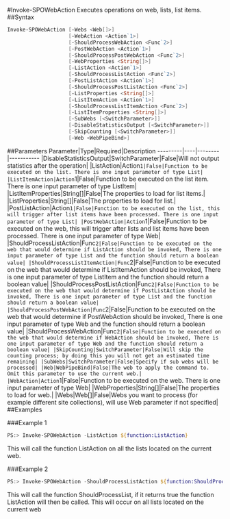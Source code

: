 #Invoke-SPOWebAction
Executes operations on web, lists, list items.
##Syntax
```powershell
Invoke-SPOWebAction [-Webs <Web[]>]
                    [-WebAction <Action`1>]
                    [-ShouldProcessWebAction <Func`2>]
                    [-PostWebAction <Action`1>]
                    [-ShouldProcessPostWebAction <Func`2>]
                    [-WebProperties <String[]>]
                    [-ListAction <Action`1>]
                    [-ShouldProcessListAction <Func`2>]
                    [-PostListAction <Action`1>]
                    [-ShouldProcessPostListAction <Func`2>]
                    [-ListProperties <String[]>]
                    [-ListItemAction <Action`1>]
                    [-ShouldProcessListItemAction <Func`2>]
                    [-ListItemProperties <String[]>]
                    [-SubWebs [<SwitchParameter>]]
                    [-DisableStatisticsOutput [<SwitchParameter>]]
                    [-SkipCounting [<SwitchParameter>]]
                    [-Web <WebPipeBind>]
```


##Parameters
Parameter|Type|Required|Description
---------|----|--------|-----------
|DisableStatisticsOutput|SwitchParameter|False|Will not output statistics after the operation|
|ListAction|Action`1|False|Function to be executed on the list. There is one input parameter of type List|
|ListItemAction|Action`1|False|Function to be executed on the list item. There is one input parameter of type ListItem|
|ListItemProperties|String[]|False|The properties to load for list items.|
|ListProperties|String[]|False|The properties to load for list.|
|PostListAction|Action`1|False|Function to be executed on the list, this will trigger after list items have been processed. There is one input parameter of type List|
|PostWebAction|Action`1|False|Function to be executed on the web, this will trigger after lists and list items have been processed. There is one input parameter of type Web|
|ShouldProcessListAction|Func`2|False|Function to be executed on the web that would determine if ListAction should be invoked, There is one input parameter of type List and the function should return a boolean value|
|ShouldProcessListItemAction|Func`2|False|Function to be executed on the web that would determine if ListItemAction should be invoked, There is one input parameter of type ListItem and the function should return a boolean value|
|ShouldProcessPostListAction|Func`2|False|Function to be executed on the web that would determine if PostListAction should be invoked, There is one input parameter of type List and the function should return a boolean value|
|ShouldProcessPostWebAction|Func`2|False|Function to be executed on the web that would determine if PostWebAction should be invoked, There is one input parameter of type Web and the function should return a boolean value|
|ShouldProcessWebAction|Func`2|False|Function to be executed on the web that would determine if WebAction should be invoked, There is one input parameter of type Web and the function should return a boolean value|
|SkipCounting|SwitchParameter|False|Will skip the counting process; by doing this you will not get an estimated time remaining|
|SubWebs|SwitchParameter|False|Specify if sub webs will be processed|
|Web|WebPipeBind|False|The web to apply the command to. Omit this parameter to use the current web.|
|WebAction|Action`1|False|Function to be executed on the web. There is one input parameter of type Web|
|WebProperties|String[]|False|The properties to load for web.|
|Webs|Web[]|False|Webs you want to process (for example different site collections), will use Web parameter if not specified|
##Examples

###Example 1
```powershell
PS:> Invoke-SPOWebAction -ListAction ${function:ListAction}
```
This will call the function ListAction on all the lists located on the current web.

###Example 2
```powershell
PS:> Invoke-SPOWebAction -ShouldProcessListAction ${function:ShouldProcessList} -ListAction ${function:ListAction}
```
This will call the function ShouldProcessList, if it returns true the function ListAction will then be called. This will occur on all lists located on the current web
